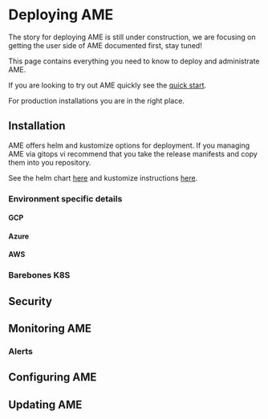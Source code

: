 # Deploying AME

The story for deploying AME is still under construction, we are focusing on getting the user side of AME documented first, stay tuned!

This page contains everything you need to know to deploy and administrate AME.

If you are looking to try out AME quickly see the [quick start](todo).

For production installations you are in the right place.

## Installation

AME offers helm and kustomize options for deployment. If you managing AME via gitops vi recommend that you take the release manifests
and copy them into you repository.

See the helm chart [here](todo) and kustomize instructions [here](todo).

### Environment specific details

#### GCP

#### Azure

#### AWS

### Barebones K8S

## Security

## Monitoring AME

### Alerts

## Configuring AME

## Updating AME